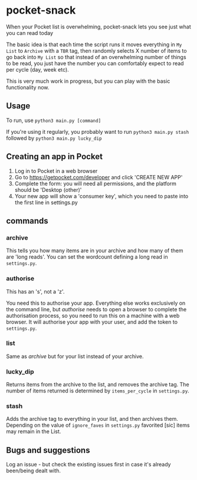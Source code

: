 # pocket-snack
When your Pocket list is overwhelming, pocket-snack lets you see just what you can read today

The basic idea is that each time the script runs it moves everything in `My List` to `Archive` with a `TBR` tag, then randomly selects X number of items to go back into `My List` so that instead of an overwhelming number of things to be read, you just have the number you can comfortably expect to read per cycle (day, week etc).

This is very much work in progress, but you can play with the basic functionality now.

## Usage

To run, use `python3 main.py [command]`

If you're using it regularly, you probably want to run `python3 main.py stash` followed by `python3 main.py lucky_dip`

## Creating an app in Pocket

1. Log in to Pocket in a web browser
2. Go to https://getpocket.com/developer and click 'CREATE NEW APP'
3. Complete the form: you will need all permissions, and the platform should be 'Desktop (other)'
4. Your new app will show a 'consumer key', which you need to paste into the first line in settings.py

## commands

### archive

This tells you how many items are in your archive and how many of them are 'long reads'. You can set the wordcount defining a long read in `settings.py`.

### authorise

This has an 's', not a 'z'.

You need this to authorise your app. Everything else works exclusively on the command line, but _authorise_ needs to open a browser to complete the authorisation process, so you need to run this on a machine with a web browser. It will authorise your app with your user, and add the token to `settings.py`.

### list

Same as _archive_ but for your list instead of your archive.

### lucky_dip

Returns items from the archive to the list, and removes the archive tag. The number of items returned is determined by `items_per_cycle` in `settings.py`.

### stash

Adds the archive tag to everything in your list, and then archives them. Depending on the value of `ignore_faves` in `settings.py` favorited \[sic] items may remain in the List.

## Bugs and suggestions

Log an issue - but check the existing issues first in case it's already been/being dealt with.